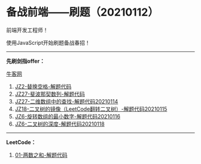 <!--
 * @Author: Ran
 * @Date: 2021-01-14 11:17:50
 * @LastEditors: Ran
 * @LastEditTime: 2021-01-18 10:44:57
 * @FilePath: \Nodef:\FrontEndLearning\FE_Learning\JZoffer\README.md
 * @Description: 
-->
# 备战前端——刷题（20210112）

前端开发工程师！

使用JavaScript开始刷题备战春招！

------

**先刷剑指offer：**

[牛客网](https://www.nowcoder.com/ta/coding-interviews)

1. [JZ2-替换空格-解题代码](./JZ2-替换空格.js)
2. [JZ27-斐波那契数列-解题代码](./JZ27-斐波那契数列.js)
3. [JZ27-二维数组中的查找-解题代码20210114](./JZ1-二维数组中的查找.js)
3. [JZ18-二叉树的镜像（LeetCode翻转二叉树）-解题代码20210115](./JZ18-二叉树的镜像.js)
5. [JZ6-旋转数组的最小数字-解题代码20210116](./JZ6-旋转数组的最小数字.js)
6. [JZ6-二叉树的深度-解题代码20210118](./JZ38-二叉树的深度.js)



------

**LeetCode：**

1. [01-两数之和-解题代码](./01-twoSum.js)